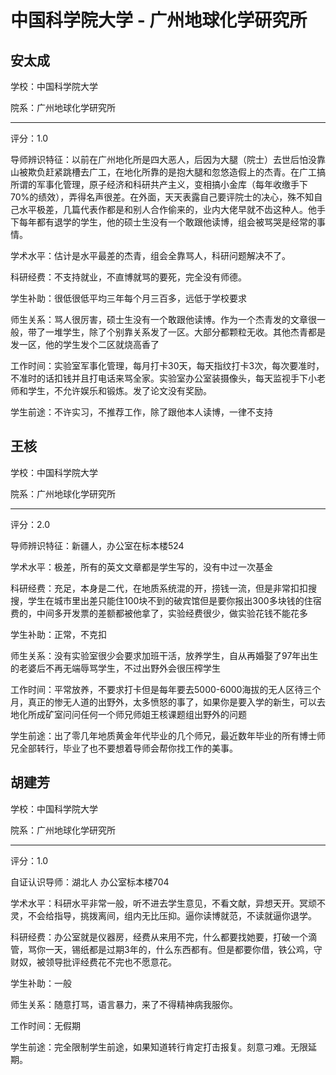 # 中国科学院大学 - 广州地球化学研究所

## 安太成

学校：中国科学院大学

院系：广州地球化学研究所

* * *

评分：1.0

导师辨识特征：以前在广州地化所是四大恶人，后因为大腿（院士）去世后怕没靠山被欺负赶紧跳槽去广工，在地化所靠的是抱大腿和忽悠造假上的杰青。在广工搞所谓的军事化管理，原子经济和科研共产主义，变相搞小金库（每年收缴手下70%的绩效），弄得名声很差。在外面，天天表露自己要评院士的决心，殊不知自己水平极差，几篇代表作都是和别人合作偷来的，业内大佬早就不齿这种人。他手下每年都有退学的学生，他的硕士生没有一个敢跟他读博，组会被骂哭是经常的事情。

学术水平：估计是水平最差的杰青，组会全靠骂人，科研问题解决不了。

科研经费：不支持就业，不直博就骂的要死，完全没有师德。

学生补助：很低很低平均三年每个月三百多，远低于学校要求

师生关系：骂人很厉害，硕士生没有一个敢跟他读博。作为一个杰青发的文章很一般，带了一堆学生，除了个别靠关系发了一区。大部分都颗粒无收。其他杰青都是发一区，他的学生发个二区就烧高香了

工作时间：实验室军事化管理，每月打卡30天，每天指纹打卡3次，每次要准时，不准时的话扣钱并且打电话来骂全家。实验室办公室装摄像头，每天监视手下小老师和学生，不允许娱乐和锻炼。发了论文没有奖励。

学生前途：不许实习，不推荐工作，除了跟他本人读博，一律不支持

## 王核

学校：中国科学院大学

院系：广州地球化学研究所

* * *

评分：2.0

导师辨识特征：新疆人，办公室在标本楼524

学术水平：极差，所有的英文文章都是学生写的，没有中过一次基金

科研经费：充足，本身是二代，在地质系统混的开，捞钱一流，但是非常扣扣搜搜，学生在城市里出差只能住100块不到的破宾馆但是要你报出300多块钱的住宿费的，中间多开发票的差额都被他拿了，实验经费很少，做实验花钱不能花多

学生补助：正常，不克扣

师生关系：没有实验室很少会要求加班干活，放养学生，自从再婚娶了97年出生的老婆后不再无端辱骂学生，不过出野外会很压榨学生

工作时间：平常放养，不要求打卡但是每年要去5000-6000海拔的无人区待三个月，真正的惨无人道的出野外，太多愤怒的事了，如果你是要入学的新生，可以去地化所成矿室问问任何一个师兄师姐王核课题组出野外的问题

学生前途：出了零几年地质黄金年代毕业的几个师兄，最近数年毕业的所有博士师兄全部转行，毕业了也不要想着导师会帮你找工作的美事。

## 胡建芳

学校：中国科学院大学

院系：广州地球化学研究所

* * *

评分：1.0

自证认识导师：湖北人 办公室标本楼704

学术水平：科研水平非常一般，听不进去学生意见，不看文献，异想天开。冥顽不灵，不会给指导，挑拨离间，组内无比压抑。逼你读博就范，不读就逼你退学。

科研经费：办公室就是仪器房，经费从来用不完，什么都要找她要，打破一个滴管，骂你一天，锡纸都是过期3年的，什么东西都有。但是都要你借，铁公鸡，守财奴，被领导批评经费花不完也不愿意花。

学生补助：一般

师生关系：随意打骂，语言暴力，来了不得精神病我服你。

工作时间：无假期

学生前途：完全限制学生前途，如果知道转行肯定打击报复。刻意刁难。无限延期。